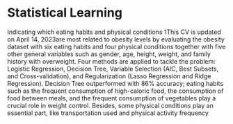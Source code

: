 
# Statistical Learning
Indicating which eating habits and physical conditions
1This CV is updated on April 14, 2023are most related to obesity levels by evaluating the obesity dataset with six eating habits and four physical conditions together with five other general variables such as gender, age, height, weight, and family history with overweight. Four methods are applied to tackle the problem: Logistic Regression, Decision Tree, Variable Selection (AIC, Best Subsets, and Cross-validation), and Regularization (Lasso Regression and Ridge Regression). Decision Tree outperformed with 86% accuracy; eating habits
such as the frequent consumption of high-caloric food,
the consumption of food between meals, and the frequent consumption of vegetables play a crucial role in
weight control. Besides, some physical conditions play
an essential part, like transportation used and physical
activity frequency
